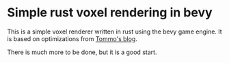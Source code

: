 # Simple rust voxel rendering in bevy

This is a simple voxel renderer written in rust using the bevy game engine. It is based on optimizations from [Tommo's blog](https://tomcc.github.io/2014/08/31/visibility-2.html).

There is much more to be done, but it is a good start.
